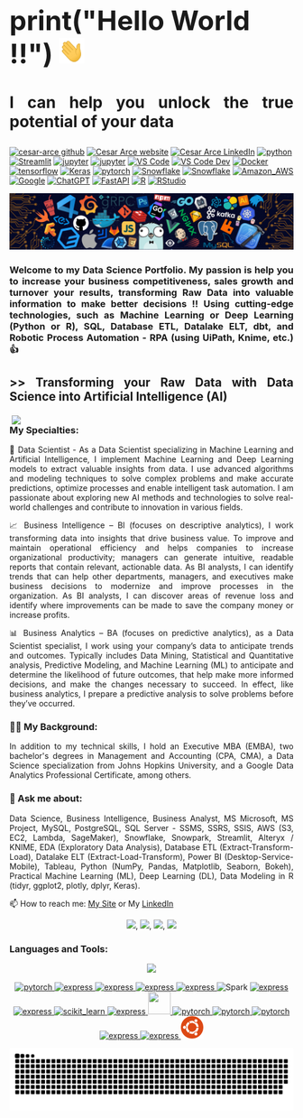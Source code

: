 <h2 align="left" style="font-size: 48px;">
    print("Hello World !!")
    <img src="/waving.gif" 
         alt="Waving"
         height="45"
         width="45" />
</h2>


<!--
# print("Hello World !!") 👋
-->

# <p align="justify"> I can help you unlock the true potential of your data

</p>

[![cesar-arce github](https://img.shields.io/badge/GitHub-Cesar-Arce.svg?style=flat&logo=github)](https://github.com/cesar-arce)
[![Cesar Arce website](https://img.shields.io/badge/Website-Cesar_Arce-5087B2.svg?style=flat&logo=telegram)](https://cesararce5.wixsite.com/mysite)
[![Cesar Arce LinkedIn](https://img.shields.io/badge/LinkedIn-Cesar_Arce-5087B2.svg?style=flat&logo=linkedin&logoColor=5087B2)](https://www.linkedin.com/in/cesar-arce-mba-%F0%9F%8C%BF-70167713)
[![python](https://img.shields.io/badge/Python-3.06|3.07|3.08|3.09|3.10|3.11|3.12-3776AB.svg?style=flat&logo=python&logoColor=ffdd54)](https://www.python.org)
[![Streamlit](https://img.shields.io/badge/Streamlit-1.2.0-FF4B4B.svg?style=flat&logo=Streamlit&logoColor=white)](https://streamlit.io)
[![jupyter](https://img.shields.io/badge/Jupyter-NoteBook-F37626.svg?style=flat&logo=Jupyter)](https://jupyter.org)
[![jupyter](https://img.shields.io/badge/Jupyter-Lab-F37626.svg?style=flat&logo=Jupyter)](https://jupyterlab.readthedocs.io/en/stable)
[![VS Code](https://img.shields.io/badge/VS_Code-1.85-blue.svg?logo=visualstudiocode&logoColor=%230077B5)](https://code.visualstudio.com/)
[![VS Code Dev](https://img.shields.io/badge/VS_Code_Dev-OnLine-blue.svg?logo=visualstudiocode&logoColor=%230077B5)](https://vscode.dev/)
[![Docker](https://img.shields.io/badge/docker-%230db7ed.svg?style=flat&logo=docker&logoColor=white)](https://hub.docker.com/)
[![tensorflow](https://img.shields.io/badge/TensorFlow-1.12-FF6F00.svg?style=flat&logo=tensorflow)](https://www.tensorflow.org)
[![Keras](https://img.shields.io/badge/Keras-3.0-%23D00000.svg?style=flat&logo=Keras&logoColor=%23D00000)](https://keras.io/)
[![pytorch](https://img.shields.io/badge/PyTorch-1.6.0-%23EE4C2C.svg?style=flat&logo=pytorch&logoColor=%23EE4C2C)](https://pytorch.org)
[![Snowflake](https://img.shields.io/badge/Snowflake-DataBase-5087B2.svg?style=flat&logo=snowflake)](https://docs.snowflake.com/)
[![Snowflake](https://img.shields.io/badge/Snowflake-Streamlit-5087B2.svg?style=flat&logo=snowflake)](https://docs.snowflake.com/en/developer-guide/streamlit/about-streamlit)
[![Amazon_AWS](http://img.shields.io/badge/AWS-Services-5087B2.svg?style=flat&logo=amazon-aws)](https://aws.amazon.com/)
[![Google](https://img.shields.io/badge/Google-Services-4285F4?style=flat&logo=google&logoColor=white)](https://www.google.com/)
[![ChatGPT](https://img.shields.io/badge/chatGPT-74aa9c?style=flat&logo=openai&logoColor=white)](https://chat.openai.com/)
[![FastAPI](https://img.shields.io/badge/FastAPI-0.63.0-009688.svg?style=flat&logo=FastAPI&logoColor=white)](https://fastapi.tiangolo.com)
[![R](https://img.shields.io/badge/-script-276DC3.svg?style=flat&logo=R)](https://cran.r-project.org)
[![RStudio](https://img.shields.io/badge/RStudio-project-75AADB.svg?style=flat&logo=RStudio)](https://www.rstudio.com)

<!-- 
[AWS](https://img.shields.io/badge/Amazon_AWS-232F3E?style=for-the-badge&logo=amazon-aws&logoColor=white) 
[![Code style: black](https://img.shields.io/badge/code%20style-black-000000.svg)](https://github.com/psf/black)
[![Checked with mypy](http://www.mypy-lang.org/static/mypy_badge.svg)](http://mypy-lang.org/)
[![pydocstyle](https://img.shields.io/badge/pydocstyle-enabled-AD4CD3)](http://www.pydocstyle.org/en/stable/)
-->


![Banner](./banner.png)

### <p align="justify"> Welcome to my Data Science Portfolio. My passion is help you to increase your business competitiveness, sales growth and turnover your results, transforming Raw Data into valuable information to make better decisions !!  Using cutting-edge technologies, such as Machine Learning or Deep Learning (Python or R), SQL, Database ETL, Datalake ELT, dbt, and Robotic Process Automation - RPA (using UiPath, Knime, etc.)👍

</p>

## <p align="justify"> >> Transforming your Raw Data with Data Science into Artificial Intelligence (AI)

</p>

<img align="right" src="https://media0.giphy.com/media/3oKIPEqDGUULpEU0aQ/200.webp?cid=ecf05e47mzeffq7vpenyl85y483zxl8gl5srjjduorf9jb0c&rid=200.webp&ct=g" width="500"/>

### My Specialties:

<p align="justify">
🚀 Data Scientist - As a Data Scientist specializing in Machine Learning and Artificial Intelligence, I implement Machine Learning and Deep Learning models to extract valuable insights from data. I use advanced algorithms and modeling techniques to solve complex problems and make accurate predictions, optimize processes and enable intelligent task automation. I am passionate about exploring new AI methods and technologies to solve real-world challenges and contribute to innovation in various fields.

</p>
<p align="justify">
📈 Business Intelligence – BI (focuses on descriptive analytics), I work transforming data into insights that drive business value. To improve and maintain operational efficiency and helps companies to increase organizational productivity; managers can generate intuitive, readable reports that contain relevant, actionable data. As BI analysts, I can identify trends that can help other departments, managers, and executives make business decisions to modernize and improve processes in the organization. As BI analysts, I can discover areas of revenue loss and identify where improvements can be made to save the company money or increase profits. 

</p>
<p align="justify">
📊 Business Analytics – BA (focuses on predictive analytics), as a Data Scientist specialist, I work using your company’s data to anticipate trends and outcomes. Typically includes Data Mining, Statistical and Quantitative analysis, Predictive Modeling, and Machine Learning (ML) to anticipate and determine the likelihood of future outcomes, that help make more informed decisions, and make the changes necessary to succeed. In effect, like business analytics, I prepare a predictive analysis to solve problems before they’ve occurred.

</p>

### 👨‍💻 My Background:

<p align="justify">
In addition to my technical skills, I hold an Executive MBA (EMBA), two bachelor's degrees in Management and Accounting (CPA, CMA), a Data Science specialization from Johns Hopkins University, and a Google Data Analytics Professional Certificate, among others.

</p>

### 💬 Ask me about: 

<p align="justify">
Data Science, Business Intelligence, Business Analyst, MS Microsoft, MS Project, MySQL, PostgreSQL, SQL Server - SSMS, SSRS, SSIS, AWS (S3, EC2, Lambda, SageMaker), Snowflake, Snowpark, Streamlit, Alteryx / KNIME, EDA (Exploratory Data Analysis), Database ETL (Extract-Transform-Load), Datalake ELT (Extract-Load-Transform), Power BI (Desktop-Service-Mobile), Tableau, Python (NumPy, Pandas, Matplotlib, Seaborn, Bokeh), Practical Machine Learning (ML), Deep Learning (DL), Data Modeling in R (tidyr, ggplot2, plotly, dplyr, Keras).

</p>

📫 How to reach me:   [My Site](https://cesararce5.wixsite.com/mysite) or My [LinkedIn](https://www.linkedin.com/in/cesar-arce-mba-%F0%9F%8C%BF-70167713/)

<p align="center">
<img src="https://user-images.githubusercontent.com/63738694/124544036-5c959e00-ddf4-11eb-9907-019cd4429a59.jpg" width="180">,
<img src="https://user-images.githubusercontent.com/63738694/124542515-826d7380-ddf1-11eb-8fec-86193a1c3d7e.jpg" width="180">,
<img src="https://user-images.githubusercontent.com/63738694/124542519-84373700-ddf1-11eb-9a2d-9a730c35bc1e.jpg" width="180">,
<img src="https://user-images.githubusercontent.com/63738694/124543484-57841f00-ddf3-11eb-98a9-9b25027b7e56.jpg" width="195">
</p>

### Languages and Tools:

<p align="center">
  <a href="https://skillicons.dev">
    <img src="https://skillicons.dev/icons?i=py,r,vscode,react,powershell,regex,mysql,mongodb,postgres,sqlite,firebase,pytorch,tensorflow,matlab,ai,aws,gcp,azure,flask,linux,git,kubernetes,docker,github,githubactions,gitlab,discord,wordpress,arduino,raspberrypi" />
  </a>
</p>

<p align="center">
    <a href="https://www.anaconda.com/" target="_blank"> <img src="https://encrypted-tbn0.gstatic.com/images?q=tbn:ANd9GcToZuGFq2Tj9gvDP6Dm7w5TeYGrmCy0KOtwc8tvDsy606EmhjdsUZV_qx-RbQGhA-KDW3Y&usqp=CAU" alt="pytorch" width="48" height="48" /> </a>   
    <a href="https://www.spyder-ide.org/" target="_blank"> <img src="https://encrypted-tbn0.gstatic.com/images?q=tbn:ANd9GcRG4nmLnUDqDJMNYnvoIw2LrMP67vPbDNngRztSxwDftPQ7Hjk6gtHYIOwjQuCU0CILeT8&usqp=CAU" alt="express" width="43" height="40" /> </a> 
    <a href="https://jupyter.org/" target="_blank"> <img src="https://encrypted-tbn0.gstatic.com/images?q=tbn:ANd9GcRTQfO8XdRaElU-oiMX4jJFWjNO56ihBj8vLWl-8tZR0xFr4LL4nfzfXWLVCFeOjsGAZF4&usqp=CAU" alt="express" width="44" height="44"/> </a> 
    <a href="https://www.jetbrains.com/pycharm/"> <img src="https://miro.medium.com/max/1200/1*6Dhu1H4t028lOGbaZuyRCw.png" alt="express" width="43" height="40" /> </a>
    <a href="https://colab.research.google.com/notebooks/intro.ipynb?utm_source=scs-index#recent=true" target="_blank"> <img src="https://miro.medium.com/max/1042/1*L2u_koKpa1lcjvB8DEDHsg.jpeg" alt="express" width="44" height="44"/> </a> 
    <img title="Spark" alt="Spark" src="https://raw.githubusercontent.com/Thomas-George-T/Thomas-George-T/master/assets/apache_spark.svg" width="80" height="40" />  
    <a href="https://matplotlib.org/" target="_blank"> <img src="https://static.javatpoint.com/tutorial/matplotlib/images/matplotlib-tutorial.png" alt="express" width="44" height="44"/> </a> 
    <a href="https://seaborn.pydata.org/" target="_blank"> <img src="https://pbs.twimg.com/media/EhGuwXWXgAEERcn.png" alt="express" width="44" height="44"/> </a> 
    <a href="https://scikit-learn.org/" target="_blank"> <img src="https://upload.wikimedia.org/wikipedia/commons/0/05/Scikit_learn_logo_small.svg" alt="scikit_learn" width="40" height="40"/> </a>
    <a href="https://pandas.pydata.org/" target="_blank"> <img src="https://pandas.pydata.org/static/img/pandas_mark.svg" alt="express" width="44" height="44"/> </a>
    <a href="https://www.scipy.org/"> <img src="https://miro.medium.com/max/400/1*ejeltApvDzDBB9izIwnyiQ.png" width="40" height="40"/> </a>
    <a href="https://spacy.io/" target="_blank"> <img src="https://pbs.twimg.com/profile_images/699256981287100416/7-7zis8f_400x400.png" alt="pytorch" width="40" height="40"/> </a> 
    <a href="https://keras.io/" target="_blank"> <img src="https://upload.wikimedia.org/wikipedia/commons/thumb/a/ae/Keras_logo.svg/1200px-Keras_logo.svg.png" alt="pytorch" width="40" height="40"/> </a>   
    <a href="https://opencv.org/" target="_blank"> <img src="https://www.kindpng.com/picc/m/376-3766513_opencv-icon-hd-png-download.png" alt="pytorch" width="44" height="40"/> </a> 
    <a href="https://powerbi.microsoft.com/en-us/" target="_blank"> <img src="https://d11wkw82a69pyn.cloudfront.net/wm-reply/siteassets/images/power%20bi.png" alt="express" width="43" height="40" /> </a>  
    <a href="https://uneecops.com/lpage/tableau-software-landing-page/?lead=Marketing%20Team&data=Pay%20per%20Click%20Ads&leadtype=BI&service=Tableau&utm_term=tablu&utm_campaign=Tableau+BI&utm_source=adwords&utm_medium=ppc&hsa_acc=8552612374&hsa_cam=1615962432&hsa_grp=61145525276&hsa_ad=518466757380&hsa_src=g&hsa_tgt=kwd-301142873929&hsa_kw=tablu&hsa_mt=e&hsa_net=adwords&hsa_ver=3&gclid=Cj0KCQjw_8mHBhClARIsABfFgpjsZ7xm6kFh91pMncn7q1OAIqVApO9Uae5JTl9YNamEy5dnCO3C9TQaAmS_EALw_wcB" target="_blank"> <img src="https://logowik.com/content/uploads/images/tableau-software.jpg" alt="express" width="43" height="37" /> </a>
    <code><img height="40" width="40" src="https://raw.githubusercontent.com/github/explore/80688e429a7d4ef2fca1e82350fe8e3517d3494d/topics/ubuntu/ubuntu.png"></code>
</p>


<!--- snake -->
<div align="center">
  <img  src="./grid-snake.svg"
       alt="snake" /></a>
</div>
</details>


<!--
![](https://img.shields.io/badge/Anaconda-44A833.svg?style=for-the-badge&logo=Anaconda&logoColor=white)
![](https://img.shields.io/badge/NumPy-013243.svg?style=for-the-badge&logo=NumPy&logoColor=white)
![](https://img.shields.io/badge/Python-3776AB.svg?style=for-the-badge&logo=Python&logoColor=white)
![](https://img.shields.io/badge/Jupyter-F37626.svg?style=for-the-badge&logo=Jupyter&logoColor=white)
![](https://img.shields.io/badge/Spyder%20IDE-FF0000.svg?style=for-the-badge&logo=Spyder-IDE&logoColor=white)
![](https://img.shields.io/badge/Visual%20Studio%20Code-007ACC.svg?style=for-the-badge&logo=Visual-Studio-Code&logoColor=white)
![](https://img.shields.io/badge/Juniper%20Networks-84B135.svg?style=for-the-badge&logo=Juniper-Networks&logoColor=white)
![](https://img.shields.io/badge/pandas-150458.svg?style=for-the-badge&logo=pandas&logoColor=white)
![](https://img.shields.io/badge/Plotly-3F4F75.svg?style=for-the-badge&logo=Plotly&logoColor=white)
![](https://img.shields.io/badge/SQLite-003B57.svg?style=for-the-badge&logo=SQLite&logoColor=white)
![](https://img.shields.io/badge/MongoDB-47A248.svg?style=for-the-badge&logo=MongoDB&logoColor=white)
![](https://img.shields.io/badge/MySQL-4479A1.svg?style=for-the-badge&logo=MySQL&logoColor=white)
![](https://img.shields.io/badge/Folium-77B829.svg?style=for-the-badge&logo=Folium&logoColor=white)
![](https://img.shields.io/badge/scikitlearn-F7931E.svg?style=for-the-badge&logo=scikit-learn&logoColor=white)
![](https://img.shields.io/badge/SciPy-8CAAE6.svg?style=for-the-badge&logo=SciPy&logoColor=white)
![](https://img.shields.io/badge/OpenCV-5C3EE8.svg?style=for-the-badge&logo=OpenCV&logoColor=white)
![](https://img.shields.io/badge/Scrapy-60A839.svg?style=for-the-badge&logo=Scrapy&logoColor=white)
![](https://img.shields.io/badge/data.ai-000000.svg?style=for-the-badge&logo=datadotai&logoColor=white)
![](https://img.shields.io/badge/ChatBot-0066FF.svg?style=for-the-badge&logo=ChatBot&logoColor=white)
![](https://img.shields.io/badge/spaCy-09A3D5.svg?style=for-the-badge&logo=spaCy&logoColor=white)

![](https://img.shields.io/badge/Amazon%20AWS-232F3E.svg?style=for-the-badge&logo=Amazon-AWS&logoColor=white)
![](https://img.shields.io/badge/Amazon%20S3-569A31.svg?style=for-the-badge&logo=Amazon-S3&logoColor=white)
![](https://img.shields.io/badge/Amazon%20EC2-FF9900.svg?style=for-the-badge&logo=Amazon-EC2&logoColor=white)
![](https://img.shields.io/badge/Amazon%20ECS-FF9900.svg?style=for-the-badge&logo=Amazon-ECS&logoColor=white)
![](https://img.shields.io/badge/AWS%20Lambda-FF9900.svg?style=for-the-badge&logo=AWS-Lambda&logoColor=white)
![](https://img.shields.io/badge/PowerShell-5391FE.svg?style=for-the-badge&logo=PowerShell&logoColor=white)
![](https://img.shields.io/badge/Apache%20Spark-E25A1C.svg?style=for-the-badge&logo=Apache-Spark&logoColor=white)

![](https://img.shields.io/badge/GitHub-181717.svg?style=for-the-badge&logo=GitHub&logoColor=white)
![](https://img.shields.io/badge/GitHub%20Actions-2088FF.svg?style=for-the-badge&logo=GitHub-Actions&logoColor=white)
![](https://img.shields.io/badge/GitHub%20Pages-222222.svg?style=for-the-badge&logo=GitHub-Pages&logoColor=white)

![](https://img.shields.io/badge/SAP-0FAAFF.svg?style=for-the-badge&logo=SAP&logoColor=white)
![](https://img.shields.io/badge/Sass-CC6699.svg?style=for-the-badge&logo=Sass&logoColor=white)
![](https://img.shields.io/badge/dbt-FF694B.svg?style=for-the-badge&logo=dbt&logoColor=white)
![](https://img.shields.io/badge/Docker-2496ED.svg?style=for-the-badge&logo=Docker&logoColor=white)
![](https://img.shields.io/badge/Kubernetes-326CE5.svg?style=for-the-badge&logo=Kubernetes&logoColor=white)

![](https://img.shields.io/badge/Snowflake-29B5E8.svg?style=for-the-badge&logo=Snowflake&logoColor=white)
![](https://img.shields.io/badge/Snowpack-2E5E82.svg?style=for-the-badge&logo=Snowpack&logoColor=white)
![](https://img.shields.io/badge/Streamlit-FF4B4B.svg?style=for-the-badge&logo=Streamlit&logoColor=white)

![](https://img.shields.io/badge/Google%20Analytics-E37400.svg?style=for-the-badge&logo=Google-Analytics&logoColor=white)
![](https://img.shields.io/badge/Google%20Cloud-4285F4.svg?style=for-the-badge&logo=Google-Cloud&logoColor=white)
![](https://img.shields.io/badge/Google%20Data%20Studio-669DF6.svg?style=for-the-badge&logo=Google-Data-Studio&logoColor=white)
![](https://img.shields.io/badge/Azure%20DevOps-0078D7.svg?style=for-the-badge&logo=Azure-DevOps&logoColor=white)
![](https://img.shields.io/badge/Linux-FCC624.svg?style=for-the-badge&logo=Linux&logoColor=black)
![](https://img.shields.io/badge/Ubuntu-E95420.svg?style=for-the-badge&logo=Ubuntu&logoColor=white)

![](https://img.shields.io/badge/Microsoft-5E5E5E.svg?style=for-the-badge&logo=Microsoft&logoColor=white)
![](https://img.shields.io/badge/Microsoft%20Excel-217346.svg?style=for-the-badge&logo=Microsoft-Excel&logoColor=white)
![](https://img.shields.io/badge/Microsoft%20Word-2B579A.svg?style=for-the-badge&logo=Microsoft-Word&logoColor=white)
![](https://img.shields.io/badge/Microsoft%20PowerPoint-B7472A.svg?style=for-the-badge&logo=Microsoft-PowerPoint&logoColor=white)
![](https://img.shields.io/badge/Microsoft%20OneDrive-0078D4.svg?style=for-the-badge&logo=Microsoft-OneDrive&logoColor=white)
![](https://img.shields.io/badge/Microsoft%20SharePoint-0078D4.svg?style=for-the-badge&logo=Microsoft-SharePoint&logoColor=white)
![](https://img.shields.io/badge/Microsoft%20Visio-3955A3.svg?style=for-the-badge&logo=Microsoft-Visio&logoColor=white)
![](https://img.shields.io/badge/Microsoft%20Access-A4373A.svg?style=for-the-badge&logo=Microsoft-Access&logoColor=white)
![](https://img.shields.io/badge/Microsoft%20SQL%20Server-CC2927.svg?style=for-the-badge&logo=Microsoft-SQL-Server&logoColor=white)
![](https://img.shields.io/badge/Power%20BI-F2C811.svg?style=for-the-badge&logo=Power-BI&logoColor=black)
![](https://img.shields.io/badge/Tableau-E97627.svg?style=for-the-badge&logo=Tableau&logoColor=white)

-->
